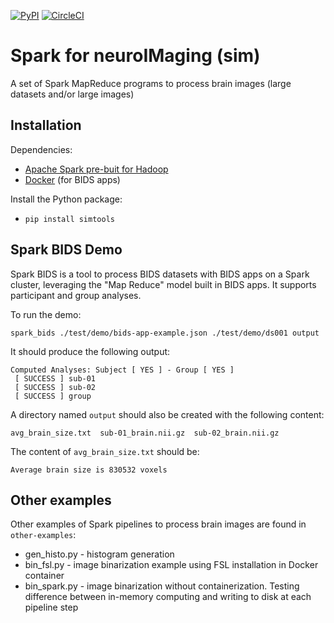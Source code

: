 [![PyPI](https://img.shields.io/pypi/v/simtools.svg)](https://pypi.python.org/pypi/simtools)
[![CircleCI](https://circleci.com/gh/big-data-lab-team/sim/tree/master.svg?style=svg)](https://circleci.com/gh/big-data-lab-team/sim/tree/master)

# Spark for neuroIMaging (sim)

A set of Spark MapReduce programs to process brain images (large datasets and/or large images)

## Installation

Dependencies:
* [Apache Spark pre-buit for Hadoop](http://spark.apache.org/downloads.html)
* [Docker](http://www.docker.com) (for BIDS apps)

Install the Python package:
* `pip install simtools`

## Spark BIDS Demo

Spark BIDS is a tool to process BIDS datasets with BIDS apps on a
Spark cluster, leveraging the "Map Reduce" model built in BIDS
apps. It supports participant and group analyses.

To run the demo:
```
spark_bids ./test/demo/bids-app-example.json ./test/demo/ds001 output
```

It should produce the following output:
```
Computed Analyses: Subject [ YES ] - Group [ YES ]
 [ SUCCESS ] sub-01
 [ SUCCESS ] sub-02
 [ SUCCESS ] group
```

A directory named `output` should also be created with the following content:
```
avg_brain_size.txt  sub-01_brain.nii.gz  sub-02_brain.nii.gz
```

The content of `avg_brain_size.txt` should be:
```
Average brain size is 830532 voxels
```

## Other examples

Other examples of Spark pipelines to process brain images are found in `other-examples`:
   - gen_histo.py  - histogram generation
   - bin_fsl.py - image binarization example using FSL installation in Docker container
   - bin_spark.py - image binarization without containerization. Testing difference between in-memory computing and writing to disk at each pipeline step  


